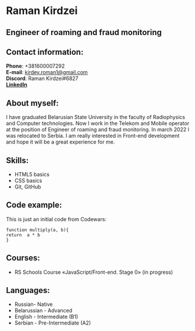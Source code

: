 # Raman Kirdzei  
## Engineer of roaming and fraud monitoring  
## Contact information: 
**Phone**: +381600007292  
**E-mail**: kirdey.roman1@gmail.com  
**Discord**: Raman Kirdzei#6827  
[**LinkedIn**](https://www.linkedin.com/in/raman-kirdzei)  
## About myself:  
I have graduated Belarusian State University in the faculty of Radiophysics and Computer technologies. Now I work in the Telekom and Mobile operator at the position of Engineer of roaming and fraud monitoring. In march 2022 I was relocated to Serbia. I am really interested in Front-end development and hope it will be a great experience for me.  
## Skills:  
* HTML5 basics  
* CSS basics  
* Git, GitHub  

## Code example:  
This is just an initial code from Codewars:  
~~~
function multiply(a, b){
return  a * b
}
~~~
## Courses:  
* RS Schools Course «JavaScript/Front-end. Stage 0» (in progress)  
## Languages:  
* Russian- Native  
* Belarussian - Advanced  
* English - Intermediate (B1)  
* Serbian - Pre-Intermediate (A2)  


